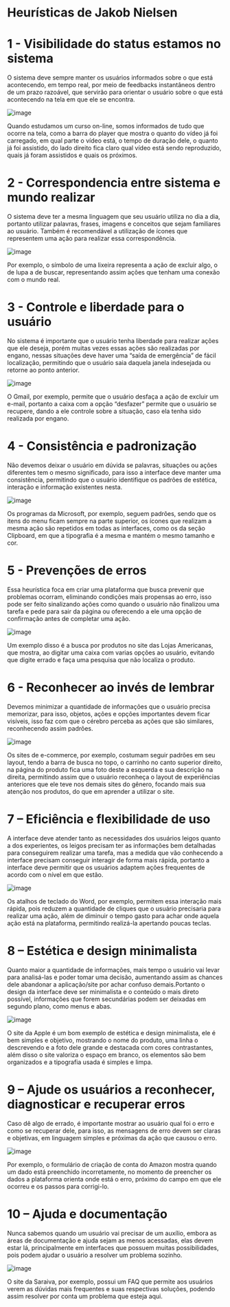 <h1>Heurísticas de Jakob Nielsen</h1>

<h1>1 - Visibilidade do status estamos no sistema</h1>

O sistema deve sempre manter os usuários informados sobre o que está acontecendo, em tempo real, por meio de feedbacks instantâneos dentro de um prazo razoável, que servirão para orientar o usuário sobre o que está acontecendo na tela em que ele se encontra.

![image](https://github.com/EliezerLopes1/Bertoti/assets/102488914/55611bc3-578c-4243-8663-5f0058e4102a)

Quando estudamos um curso on-line, somos informados de tudo que ocorre na tela, como a barra do player que mostra o quanto do vídeo já foi carregado, em qual parte o vídeo está, o tempo de duração dele, o quanto já foi assistido, do lado direito fica claro qual vídeo está sendo reproduzido, quais já foram assistidos e quais os próximos.

<h1>2 - Correspondencia entre sistema e mundo realizar</h1> 

O sistema deve ter a mesma linguagem que seu usuário utiliza no dia a dia, portanto utilizar palavras, frases, imagens e conceitos que sejam familiares ao usuário. Também é recomendável a utilização de ícones que representem uma ação para realizar essa correspondência.

![image](https://github.com/EliezerLopes1/Bertoti/assets/102488914/7d25232c-fbd4-4b9e-b035-615c838ca66b)

Por exemplo, o símbolo de uma lixeira representa a ação de excluir algo, o de lupa a de buscar, representando assim ações que tenham uma conexão com o mundo real.

<h1>3 - Controle e liberdade para o usuário</h1>

No sistema é importante que o usuário tenha liberdade para realizar ações que ele deseja, porém muitas vezes essas ações são realizadas por engano, nessas situações deve haver uma “saída de emergência” de fácil localização, permitindo que o usuário saia daquela janela indesejada ou retorne ao ponto anterior.

![image](https://github.com/EliezerLopes1/Bertoti/assets/102488914/d0545283-61b5-4675-90ff-d30f0aed4b7e)

O Gmail, por exemplo, permite que o usuário desfaça a ação de excluir um e-mail, portanto a caixa com a opção “desfazer” permite que o usuário se recupere, dando a ele controle sobre a situação, caso ela tenha sido realizada por engano.

<h1>4 - Consistência e padronização</h1>

Não devemos deixar o usuário em dúvida se palavras, situações ou ações diferentes tem o mesmo significado, para isso a interface deve manter uma consistência, permitindo que o usuário identifique os padrões de estética, interação e informação existentes nesta.

![image](https://github.com/EliezerLopes1/Bertoti/assets/102488914/436b0983-4659-4032-899f-82f70ce7b7f2)

Os programas da Microsoft, por exemplo, seguem padrões, sendo que os itens do menu ficam sempre na parte superior, os ícones que realizam a mesma ação são repetidos em todas as interfaces, como os da seção Clipboard, em que a tipografia é a mesma e mantém o mesmo tamanho e cor.

<h1>5 - Prevenções de erros</h1>

Essa heurística foca em criar uma plataforma que busca prevenir que problemas ocorram, eliminando condições mais propensas ao erro, isso pode ser feito sinalizando ações como quando o usuário não finalizou uma tarefa e pede para sair da página ou oferecendo a ele uma opção de confirmação antes de completar uma ação.

![image](https://github.com/EliezerLopes1/Bertoti/assets/102488914/264f81d4-c112-427a-844b-39c0a008187c)

Um exemplo disso é a busca por produtos no site das Lojas Americanas, que mostra, ao digitar uma caixa com varias opções ao usuário, evitando que digite errado e faça uma pesquisa que não localiza o produto.

<h1>6 - Reconhecer ao invés de lembrar</h1>

Devemos minimizar a quantidade de informações que o usuário precisa memorizar, para isso, objetos, ações e opções importantes devem ficar visíveis, isso faz com que o cérebro perceba as ações que são similares, reconhecendo assim padrões.

![image](https://github.com/EliezerLopes1/Bertoti/assets/102488914/e82fc9ff-22c8-45e2-b4d8-e2b6e198ddf0)

Os sites de e-commerce, por exemplo, costumam seguir padrões em seu layout, tendo a barra de busca no topo, o carrinho no canto superior direito, na página do produto fica uma foto deste a esquerda e sua descrição na direita, permitindo assim que o usuário reconheça o layout de experiências anteriores que ele teve nos demais sites do gênero, focando mais sua atenção nos produtos, do que em aprender a utilizar o site.

<h1>7 – Eficiência e flexibilidade de uso</h1>

A interface deve atender tanto as necessidades dos usuários leigos quanto a dos experientes, os leigos precisam ter as informações bem detalhadas para conseguirem realizar uma tarefa, mas a medida que vão conhecendo a interface precisam conseguir interagir de forma mais rápida, portanto a interface deve permitir que os usuários adaptem ações frequentes de acordo com o nível em que estão.

![image](https://github.com/EliezerLopes1/Bertoti/assets/102488914/7e9962ff-a785-463c-8288-1fc6348918f0)

Os atalhos de teclado do Word, por exemplo, permitem essa interação mais rápida, pois reduzem a quantidade de cliques que o usuário precisaria para realizar uma ação, além de diminuir o tempo gasto para achar onde aquela ação está na plataforma, permitindo realizá-la apertando poucas teclas.

<h1>8 – Estética e design minimalista</h1>

Quanto maior a quantidade de informações, mais tempo o usuário vai levar para analisá-las e poder tomar uma decisão, aumentando assim as chances dele abandonar a aplicação/site por achar confuso demais.Portanto o design da interface deve ser minimalista e o conteúdo o mais direto possível, informações que forem secundárias podem ser deixadas em segundo plano, como menus e abas.

![image](https://github.com/EliezerLopes1/Bertoti/assets/102488914/864cafcd-4d33-4d38-8f70-8beac8d9cac0)

O site da Apple é um bom exemplo de estética e design minimalista, ele é bem simples e objetivo, mostrando o nome do produto, uma linha o descrevendo e a foto dele grande e destacada com cores contrastantes, além disso o site valoriza o espaço em branco, os elementos são bem organizados e a tipografia usada é simples e limpa.

<h1>9 – Ajude os usuários a reconhecer, diagnosticar e recuperar erros</h1>

Caso dê algo de errado, é importante mostrar ao usuário qual foi o erro e como se recuperar dele, para isso, as mensagens de erro devem ser claras e objetivas, em linguagem simples e próximas da ação que causou o erro.

![image](https://github.com/EliezerLopes1/Bertoti/assets/102488914/d3c27122-f7e5-4470-a5c5-bf6af039cb95)

Por exemplo, o formulário de criação de conta do Amazon mostra quando um dado está preenchido incorretamente, no momento de preencher os dados a plataforma orienta onde está o erro, próximo do campo em que ele ocorreu e os passos para corrigi-lo.

<h1>10 – Ajuda e documentação</h1>

Nunca sabemos quando um usuário vai precisar de um auxílio, embora as áreas de documentação e ajuda sejam as menos acessadas, elas devem estar lá, principalmente em interfaces que possuem muitas possibilidades, pois podem ajudar o usuário a resolver um problema sozinho.

![image](https://github.com/EliezerLopes1/Bertoti/assets/102488914/fa48d87c-057c-403d-8faa-c66570784f97)

O site da Saraiva, por exemplo, possui um FAQ que permite aos usuários verem as dúvidas mais frequentes e suas respectivas soluções, podendo assim resolver por conta um problema que esteja aqui.
